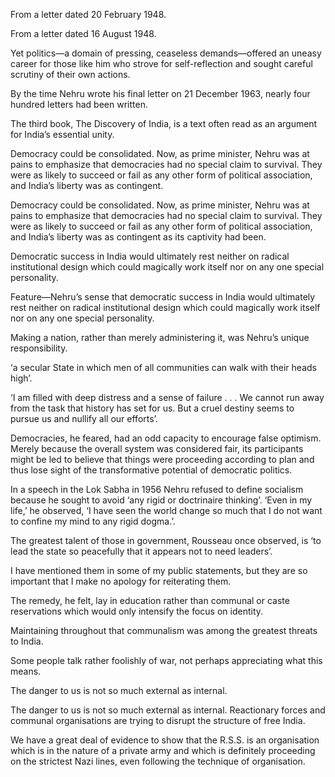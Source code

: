 

From a letter dated 20 February 1948.

From a letter dated 16 August 1948.

Yet politics—a domain of pressing, ceaseless demands—offered an uneasy career for those like him who strove for self-reflection and sought careful scrutiny of their own actions.

By the time Nehru wrote his final letter on 21 December 1963, nearly four hundred letters had been written.

The third book, The Discovery of India, is a text often read as an argument for India’s essential unity.

Democracy could be consolidated. Now, as prime minister, Nehru was at pains to emphasize that democracies had no special claim to survival. They were as likely to succeed or fail as any other form of political association, and India’s liberty was as contingent.

Democracy could be consolidated. Now, as prime minister, Nehru was at pains to emphasize that democracies had no special claim to survival. They were as likely to succeed or fail as any other form of political association, and India’s liberty was as contingent as its captivity had been.

Democratic success in India would ultimately rest neither on radical institutional design which could magically work itself nor on any one special personality.

Feature—Nehru’s sense that democratic success in India would ultimately rest neither on radical institutional design which could magically work itself nor on any one special personality.

Making a nation, rather than merely administering it, was Nehru’s unique responsibility.

‘a secular State in which men of all communities can walk with their heads high’.

‘I am filled with deep distress and a sense of failure . . . We cannot run away from the task that history has set for us. But a cruel destiny seems to pursue us and nullify all our efforts’.

Democracies, he feared, had an odd capacity to encourage false optimism. Merely because the overall system was considered fair, its participants might be led to believe that things were proceeding according to plan and thus lose sight of the transformative potential of democratic politics.

In a speech in the Lok Sabha in 1956 Nehru refused to define socialism because he sought to avoid ‘any rigid or doctrinaire thinking’. ‘Even in my life,’ he observed, ‘I have seen the world change so much that I do not want to confine my mind to any rigid dogma.’.

The greatest talent of those in government, Rousseau once observed, is ‘to lead the state so peacefully that it appears not to need leaders’.

I have mentioned them in some of my public statements, but they are so important that I make no apology for reiterating them.

The remedy, he felt, lay in education rather than communal or caste reservations which would only intensify the focus on identity.

Maintaining throughout that communalism was among the greatest threats to India.

Some people talk rather foolishly of war, not perhaps appreciating what this means.

The danger to us is not so much external as internal.

The danger to us is not so much external as internal. Reactionary forces and communal organisations are trying to disrupt the structure of free India.

We have a great deal of evidence to show that the R.S.S. is an organisation which is in the nature of a private army and which is definitely proceeding on the strictest Nazi lines, even following the technique of organisation.


